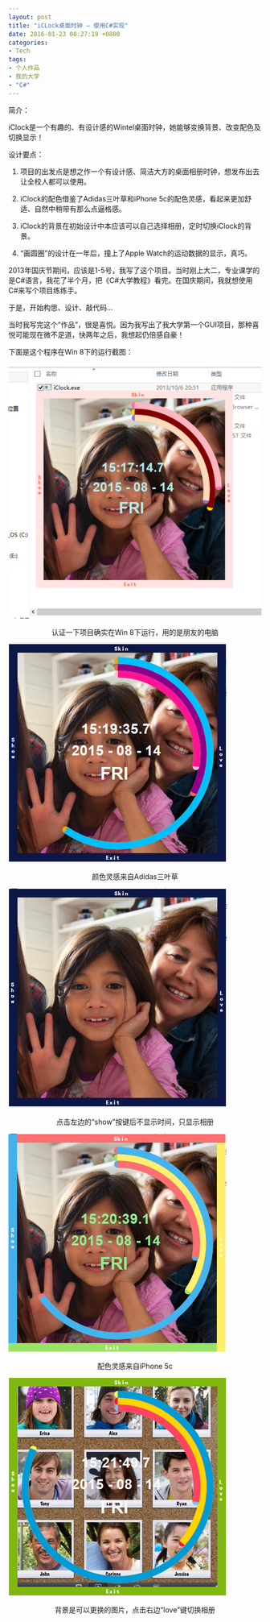 ```yaml
---
layout: post
title: "iCLock桌面时钟 – 使用C#实现"
date: 2016-01-23 00:27:19 +0800
categories:
- Tech
tags:
- 个人作品
- 我的大学
- "C#"
---
```


简介：

iClock是一个有趣的、有设计感的Wintel桌面时钟，她能够变换背景、改变配色及切换显示！

设计要点：

1. 项目的出发点是想之作一个有设计感、简洁大方的桌面相册时钟，想发布出去让全校人都可以使用。
    
2. iClock的配色借鉴了Adidas三叶草和iPhone 5c的配色灵感，看起来更加舒适、自然中稍带有那么点逼格感。
    
3. iClock的背景在初始设计中本应该可以自己选择相册，定时切换iClock的背景。
    
4. “画圆圈”的设计在一年后，撞上了Apple Watch的运动数据的显示，真巧。

 

2013年国庆节期间，应该是1-5号，我写了这个项目。当时刚上大二，专业课学的是C#语言，我花了半个月，把《C#大学教程》看完。在国庆期间，我就想使用C#来写个项目练练手。

于是，开始构思、设计、敲代码…

当时我写完这个“作品”，很是喜悦。因为我写出了我大学第一个GUI项目，那种喜悦可能现在微不足道，快两年之后，我想起仍倍感自豪！

下面是这个程序在Win 8下的运行截图：


![image](/uploads/iClock/iClock-1.png)


<center>认证一下项目确实在Win 8下运行，用的是朋友的电脑</center>

<!-- more -->

![image](/uploads/iClock/iClock-2.png)

<center>颜色灵感来自Adidas三叶草</center>

![image](/uploads/iClock/iClock-3.png)

<center>点击左边的“show”按键后不显示时间，只显示相册</center>

![image](/uploads/iClock/iClock-4.png)

<center>配色灵感来自iPhone 5c</center>

![image](/uploads/iClock/iClock-5.png)

<center>背景是可以更换的图片，点击右边“love”键切换相册</center>

